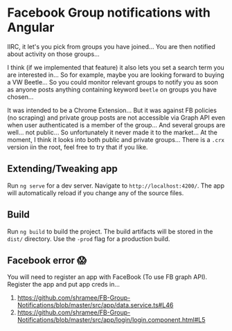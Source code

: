 # Facebook Group notifications with Angular

IIRC, it let's you pick from groups you have joined... You are then notified about activity on those groups...

I think (if we implemented that feature) it also lets you set a search term you are interested in...
So for example, maybe you are looking forward to buying a VW Beetle...
So you could monitor relevant groups to notify you as soon as anyone posts anything containing keyword `beetle` on groups you have chosen...

It was intended to be a Chrome Extension... But it was against FB policies (no scraping) and private group posts are not accessible via Graph API even when user authenticated is a member of the group...
And several groups are well... not public... So unfortunately it never made it to the market...
At the moment, I think it looks into both public and private groups...
There is a `.crx` version iin the root, feel free to try that if you like.

## Extending/Tweaking app

Run `ng serve` for a dev server. Navigate to `http://localhost:4200/`. The app will automatically reload if you change any of the source files.

## Build

Run `ng build` to build the project. The build artifacts will be stored in the `dist/` directory. Use the `-prod` flag for a production build.

## Facebook error :scream:

You will need to register an app with FaceBook (To use FB graph API). Register the app and put app creds in...

1. https://github.com/shramee/FB-Group-Notifications/blob/master/src/app/data.service.ts#L46
2. https://github.com/shramee/FB-Group-Notifications/blob/master/src/app/login/login.component.html#L5
